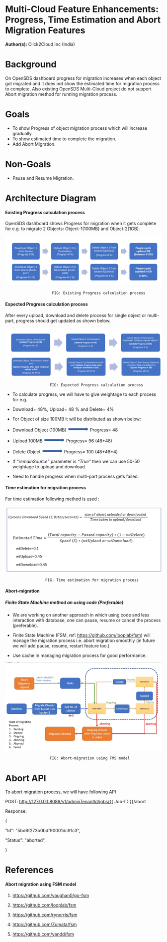 # Multi-Cloud Feature Enhancements: Progress, Time Estimation and Abort Migration Features

**Author(s):** Click2Cloud Inc (India)

# Background

On OpenSDS dashboard progress for migration increases when each object got migrated and it does not show the estimated time for migration process to complete. Also existing OpenSDS Multi-Cloud project do not support Abort migration method for running migration process.

# Goals
- To show Progress of object migration process which will increase gradually.
- To show estimated time to complete the migration.
- Add Abort Migration.

# Non-Goals
- Pause and Resume Migration.

# Architecture Diagram

#### Existing Progress calculation process

OpenSDS dashboard shows Progress for migration when it gets complete for e.g. to migrate 2
Objects: Object-1(100MB) and Object-2(1GB).

![picture](1.png)

                         FIG: Existing Progress calculation process

#### Expected Progress calculation process
After every upload, download and delete process for single object or multi-part, progress should get
updated as shown below.

![picture](2.png)
          
                        FIG: Expected Progress calculation process
   
   - To calculate progress, we will have to give weightage to each process for e.g.
   
 -  Download= 48%, Upload= 48 % and Delete= 4%
   
  - For Object of size 100MB it will be distributed as shown below:
   
  - Download Object (100MB) ![picture](3.png) Progress= 48
   
 -  Upload 100MB            ![picture](3.png) Progress= 96 (48+48)
   
 -  Delete Object           ![picture](3.png) Progress= 100 (48+48+4)
   
  - If _“remainSource”_ parameter is _“True”_ then we can use 50-50 weightage to upload and
   download.
   
  -  Need to handle progress when multi-part process gets failed.
  
 #### Time estimation for migration process
 
 For time estimation following method is used :
 
 ![picture](4.png)
 
                      FIG: Time estimation for migration process
  
  
####   Abort-migration    
  
 ##### Finite State Machine method an using code (Preferable)       
 
 - We are working on another approach in which using code and less interaction with database,
   one can pause, resume or cancel the process (preferable).
   
 - Finite State Machine (FSM, ref: https://github.com/looplab/fsm) will manage the
   migration process i.e. abort migration smoothly (in future we will add pause,
   resume, restart feature too.)
   
 - Use cache in managing migration process for good performance.
  
  ![picture](6.png)
  
                        FIG: Abort-migration using FMS model 
 
#  Abort API

To abort migration process, we will have following API

POST: http://127.0.0.1:8089/v1/adminTenantId/jobs/{{ Job-ID }}/abort

Response:

{

"Id": "5bd6f273b0bdf90001dc91c3",

"Status": "aborted",

}

# References

#### Abort migration using FSM model

1. https://github.com/vaughan0/go-fsm

2. https://github.com/looplab/fsm

3. https://github.com/rynorris/fsm

4. https://github.com/Zumata/fsm

5. https://github.com/yandd/fsm

